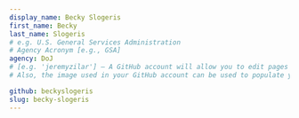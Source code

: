 ```yaml
---
display_name: Becky Slogeris
first_name: Becky
last_name: Slogeris
# e.g. U.S. General Services Administration
# Agency Acronym [e.g., GSA]
agency: DoJ
# [e.g. 'jeremyzilar'] — A GitHub account will allow you to edit pages on Digital.gov.
# Also, the image used in your GitHub account can be used to populate your digital.gov profile photo.

github: beckyslogeris
slug: becky-slogeris
---
```

